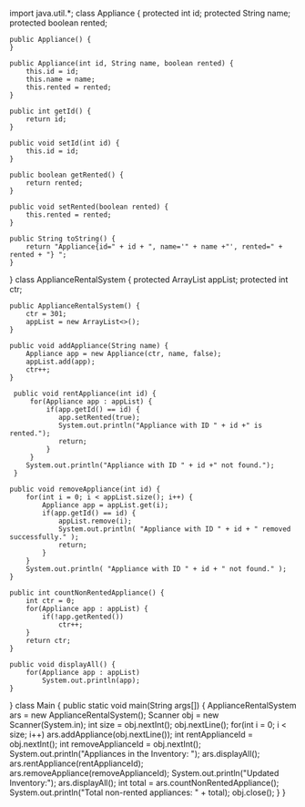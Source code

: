 import java.util.*;
class Appliance {
    protected int id;
    protected String name;
    protected boolean rented;
    
    public Appliance() {
    }

    public Appliance(int id, String name, boolean rented) {
        this.id = id;
        this.name = name;
        this.rented = rented;
    }
    
    public int getId() {
        return id;
    }
    
    public void setId(int id) {
        this.id = id;
    }
    
    public boolean getRented() {
        return rented;
    }
    
    public void setRented(boolean rented) {
        this.rented = rented;    
    } 
    
    public String toString() {
        return "Appliance{id=" + id + ", name='" + name +"', rented=" + rented + "} ";
    }
}
class ApplianceRentalSystem {
    protected ArrayList<Appliance> appList;
    protected int ctr;
    
    public ApplianceRentalSystem() {
        ctr = 301;
        appList = new ArrayList<>();
    }
    
    public void addAppliance(String name) {
        Appliance app = new Appliance(ctr, name, false);
        appList.add(app);
        ctr++;
    }

     public void rentAppliance(int id) {
         for(Appliance app : appList) {
             if(app.getId() == id) {
                app.setRented(true);
                System.out.println("Appliance with ID " + id +" is rented.");
                return;
             }
         }
        System.out.println("Appliance with ID " + id +" not found.");
     }    
     
    public void removeAppliance(int id) {
        for(int i = 0; i < appList.size(); i++) {
            Appliance app = appList.get(i);
            if(app.getId() == id) {
                appList.remove(i);
                System.out.println( "Appliance with ID " + id + " removed successfully." );
                return;
            }
        }
        System.out.println( "Appliance with ID " + id + " not found." );
    }
    
    public int countNonRentedAppliance() {
        int ctr = 0;
        for(Appliance app : appList) {
            if(!app.getRented())
                ctr++;
        }
        return ctr;
    }
    
    public void displayAll() {
        for(Appliance app : appList)
            System.out.println(app);
    }
}
class Main {
    public static void main(String args[]) {
        ApplianceRentalSystem ars = new ApplianceRentalSystem();
        Scanner obj = new Scanner(System.in);
        int size = obj.nextInt();
        obj.nextLine();
        for(int i = 0; i < size; i++)
            ars.addAppliance(obj.nextLine());
        int rentApplianceId = obj.nextInt();
        int removeApplianceId = obj.nextInt();
        System.out.println("Appliances in the Inventory: ");
        ars.displayAll();
        ars.rentAppliance(rentApplianceId);
        ars.removeAppliance(removeApplianceId);
        System.out.println("Updated Inventory:");
        ars.displayAll();
        int total = ars.countNonRentedAppliance();
        System.out.println("Total non-rented appliances: " + total); 
        obj.close();
    }
}
